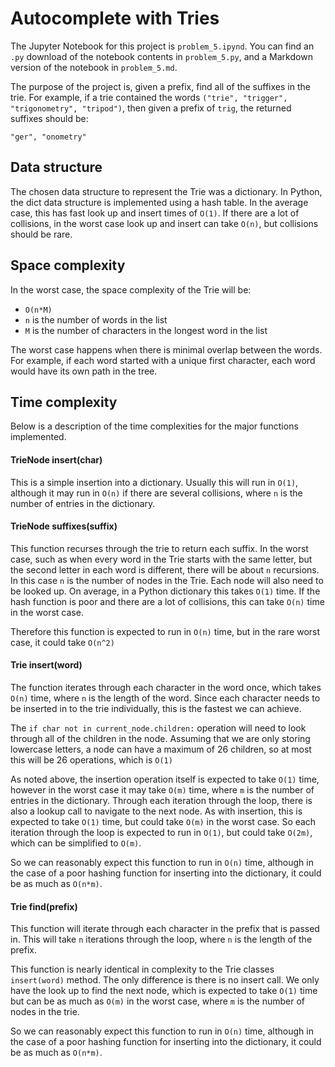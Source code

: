 # Autocomplete with Tries

The Jupyter Notebook for this project is `problem_5.ipynd`. You can find an `.py` download of the notebook contents in `problem_5.py`, and a Markdown version of the notebook in `problem_5.md`.

The purpose of the project is, given a prefix, find all of the suffixes in the trie. For example, if a trie contained the words `("trie", "trigger", "trigonometry", "tripod")`, then given a prefix of `trig`, the returned suffixes should be:
```
"ger", "onometry"
```


## Data structure

The chosen data structure to represent the Trie was a dictionary. In Python, the dict
data structure is implemented using a hash table. In the average case, this has fast
look up and insert times of `O(1)`. If there are a lot of collisions, in the worst case
look up and insert can take `O(n)`, but collisions should be rare.

## Space complexity

In the worst case, the space complexity of the Trie will be:
- `O(n*M)`
 - `n` is the number of words in the list
 - `M` is the number of characters in the longest word in the list

The worst case happens when there is minimal overlap between the words. For example,
if each word started with a unique first character, each word would have its own path
in the tree. 

## Time complexity

Below is a description of the time complexities for the major functions implemented.

#### TrieNode insert(char)

This is a simple insertion into a dictionary. Usually this will run in `O(1)`, although 
it may run in `O(n)` if there are several collisions, where `n` is the number of 
entries in the dictionary. 

#### TrieNode suffixes(suffix)

This function recurses through the trie to return each suffix. In the worst case, such as
when every word in the Trie starts with the same letter, but the second letter in each word
is different, there will be about `n` recursions. In this case `n` is the number of nodes in
the Trie. Each node will also need to be looked up. On average, in a Python dictionary this
takes `O(1)` time. If the hash function is poor and there are a lot of collisions, this can
take `O(n)` time in the worst case.

Therefore this function is expected to run in `O(n)` time, but in the rare worst case, it
could take `O(n^2)`


#### Trie insert(word)

The function iterates through each character in the word once, which takes `O(n)` time,
where `n` is the length of the word. Since each character needs to be inserted in to 
the trie individually, this is the fastest we can achieve. 

The `if char not in current_node.children:` operation will need to look through all of the 
children in the node. Assuming that we are only storing lowercase letters, a node can have a 
maximum of 26 children, so at most this will be 26 operations, which is `O(1)`

As noted above, the insertion operation itself is expected to take `O(1)` time, however
in the worst case it may take `O(m)` time, where `m` is the number of entries in the dictionary.
Through each iteration through the loop, there is also a lookup call to navigate to the next node. 
As with insertion, this is expected to take `O(1)` time, but could take `O(m)` in the worst case.
So each iteration through the loop is expected to run in `O(1)`, but could take `O(2m)`, which
can be simplified to `O(m)`.

So we can reasonably expect this function to run in `O(n)` time, although in the case of 
a poor hashing function for inserting into the dictionary, it could be as much as `O(n*m)`.

#### Trie find(prefix)

This function will iterate through each character in the prefix that is passed in. This
will take `n` iterations through the loop, where `n` is the length of the prefix.

This function is nearly identical in complexity to the Trie classes `insert(word)` method.
The only difference is there is no insert call. We only have the look up to find the next
node, which is expected to take `O(1)` time but can be as much as `O(m)` in the worst case,
where `m` is the number of nodes in the trie.

So we can reasonably expect this function to run in `O(n)` time, although in the case of 
a poor hashing function for inserting into the dictionary, it could be as much as `O(n*m)`.
